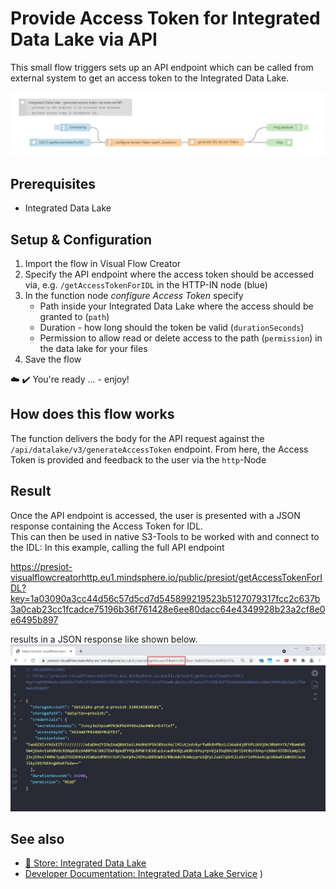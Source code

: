 # Provide Access Token for Integrated Data Lake via API
<!-- (mandatory) Insert a description for the example flow. Describe the use case or its specialty. -->
This small flow triggers sets up an API endpoint which can be called from external system to get an access token to the Integrated Data Lake. 

<!-- Insert an example image -->
![image](./doc/example.png)

## Prerequisites
<!-- (optional) Describe prerequisites other than VFC to make this flow work -->
- Integrated Data Lake 
  
## Setup & Configuration
1. Import the flow in Visual Flow Creator
2. Specify the API endpoint where the access token should be accessed via, e.g. `/getAccessTokenForIDL` in the HTTP-IN node (blue)
3. In the function node *configure Access Token* specify
   - Path inside your Integrated Data Lake where the access should be granted to (`path`)
   - Duration - how long should the token be valid (`durationSeconds`)
   - Permission to allow read or delete access to the path (`permission`) in the data lake for your files
4.  Save the flow 

:cloud: :heavy_check_mark: You're ready ... - enjoy!


## How does this flow works
The function delivers the body for the API request against the `/api/datalake/v3/generateAccessToken` endpoint. From here, the Access Token is provided and feedback to the user via the `http`-Node

## Result
Once the API endpoint is accessed, the user is presented with a JSON response containing the Access Token for IDL.  
This can then be used in native S3-Tools to be worked with and connect to the IDL:
In this example, calling the full API endpoint 
<!-- markdown-link-check-disable -->
https://presiot-visualflowcreatorhttp.eu1.mindsphere.io/public/presiot/getAccessTokenForIDL?key=1a03090a3cc44d56c57d5cd7d545899219523b5127079317fcc2c637b3a0cab23cc1fcadce75196b36f761428e6ee80dacc64e4349928b23a2cf8e0e6495b897
<!-- markdown-link-check-enable-->
results in a JSON response like shown below.
![image](./doc/result_IDL_AccessToken.png)


## See also
- [:shopping_cart: Store: Integrated Data Lake](https://www.dex.siemens.com/mindsphere/mindaccess/integrated-data-lake-essential)
- [Developer Documentation: Integrated Data Lake Service](https://developer.mindsphere.io/apis/iot-integrated-data-lake/api-integrated-data-lake-overview.html)
)




